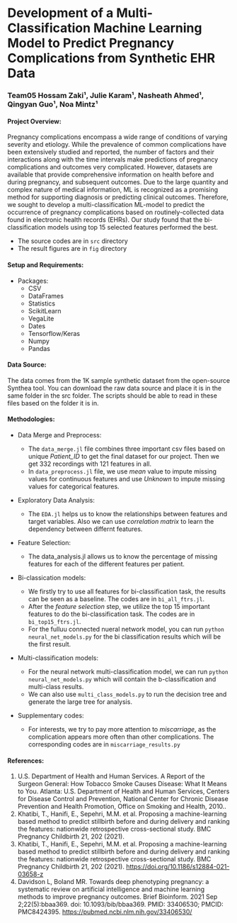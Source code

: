 # Development of a Multi-Classification Machine Learning Model to Predict Pregnancy Complications from Synthetic EHR Data

### Team05 Hossam Zaki¹, Julie Karam¹, Nasheath Ahmed¹, Qingyan Guo¹, Noa Mintz¹

#### Project Overview:
Pregnancy complications encompass a wide range of conditions of varying severity and etiology. While the prevalence of common complications have been extensively studied and reported, the number of factors and their interactions along with the time intervals make predictions of pregnancy complications and outcomes very complicated. However, datasets are available that provide comprehensive information on health before and during pregnancy, and subsequent outcomes. Due to the large quantity and complex nature of medical information, ML is recognized as a promising method for supporting diagnosis or predicting clinical outcomes. Therefore, we sought to develop a multi-classification ML-model to predict the occurrence of pregnancy complications based on routinely-collected data found in electronic health records (EHRs). Our study found that the bi-classification models using top 15 selected features performed the best.
* The source codes are in `src` directory
* The result figures are in `fig` directory


#### Setup and Requirements:
* Packages: 
  * CSV
  * DataFrames
  * Statistics
  * ScikitLearn
  * VegaLite
  * Dates
  * Tensorflow/Keras
  * Numpy
  * Pandas

#### Data Source:

The data comes from the 1K sample synthetic dataset from the open-source Synthea tool. You can download the raw data source and place it is in the same folder in the src folder. The scripts should be able to read in these files based on the folder it is in. 
#### Methodologies:
* Data Merge and Preprocess: 
  * The `data_merge.jl` file combines three important csv files based on unique *Patient_ID* to get the final dataset for our project. Then we get 332 recordings with 121 features in all. 
  * In `data_preprocess.jl` file, we use *mean* value to impute missing values for continuous features and use *Unknown* to impute missing values for categorical features.

* Exploratory Data Analysis:
  * The `EDA.jl` helps us to know the relationships between features and target variables. Also we can use *correlation matrix* to learn the dependency between differnt features.

* Feature Selection:
  * The data_analysis.jl allows us to know the percentage of missing features for each of the different features per patient.

* Bi-classication models:
  * We firstly try to use all features for bi-classification task, the results can be seen as a baseline. The codes are in `bi_all_ftrs.jl`.
  * After the *feature selection* step, we utilize the top 15 important features to do the bi-classification task. The codes are in `bi_top15_ftrs.jl`.
  * For the fulluu connected nueral network model, you can run `python neural_net_models.py` for the bi classification results which will be the first result. 
  
* Multi-classification models:
  * For the neural network multi-classification model, we can run `python neural_net_models.py` which will contain the b-classification and multi-class results. 
  * We can also use `multi_class_models.py` to run the decision tree and generate the large tree for analysis. 

* Supplementary codes: 
  * For interests, we try to pay more attention to *miscarriage*, as the complication appears more often than other complications. The corresponding codes are in `miscarriage_results.py`





#### References:
1. U.S. Department of Health and Human Services. A Report of the Surgeon General: How Tobacco Smoke Causes Disease: What It Means to You. Atlanta: U.S. Department of Health and Human Services, Centers for Disease Control and Prevention, National Center for Chronic Disease Prevention and Health Promotion, Office on Smoking and Health, 2010..
2. Khatibi, T., Hanifi, E., Sepehri, M.M. et al. Proposing a machine-learning based method to predict stillbirth before and during delivery and ranking the features: nationwide retrospective cross-sectional study. BMC Pregnancy Childbirth 21, 202 (2021).
3. Khatibi, T., Hanifi, E., Sepehri, M.M. et al. Proposing a machine-learning based method to predict stillbirth before and during delivery and ranking the features: nationwide retrospective cross-sectional study. BMC Pregnancy Childbirth 21, 202 (2021). https://doi.org/10.1186/s12884-021-03658-z
4. Davidson L, Boland MR. Towards deep phenotyping pregnancy: a systematic review on artificial intelligence and machine learning methods to improve pregnancy outcomes. Brief Bioinform. 2021 Sep 2;22(5):bbaa369. doi: 10.1093/bib/bbaa369. PMID: 33406530; PMCID: PMC8424395. https://pubmed.ncbi.nlm.nih.gov/33406530/

